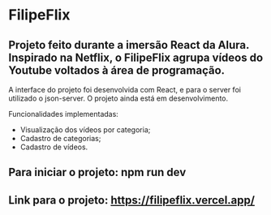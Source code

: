 # FilipeFlix

## Projeto feito durante a imersão React da Alura. Inspirado na Netflix, o FilipeFlix agrupa vídeos do Youtube voltados à área de programação.

A interface do projeto foi desenvolvida com React, e para o server foi utilizado o json-server. O projeto ainda está em desenvolvimento.

Funcionalidades implementadas:
 - Visualização dos vídeos por categoria;
 - Cadastro de categorias;
 - Cadastro de vídeos.

## Para iniciar o projeto: npm run dev

## Link para o projeto: https://filipeflix.vercel.app/

